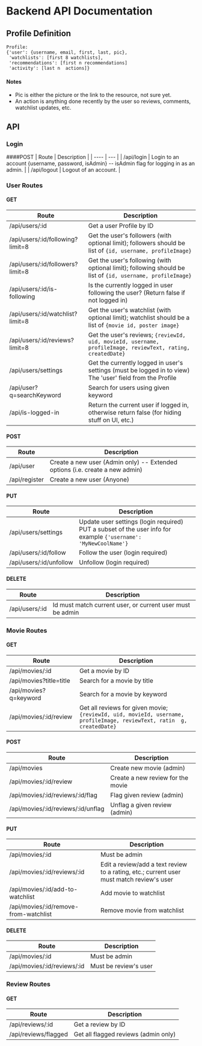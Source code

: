 # Backend API Documentation

## Profile Definition
```
Profile:
{'user': {username, email, first, last, pic},
 'watchlists': [first 8 watchlists],
 'recommendations': [first n recommendations]
 'activity': [last n  actions]}
```

#### Notes
 - Pic is either the picture or the link to the resource, not sure yet.
 - An action is anything done recently by the user so reviews, comments, watchlist updates, etc.

## API

### Login
####POST 
| Route       | Description                                                                                   |
| ----        | ---                                                                                           |
| /api/login  | Login to an account {username, password, isAdmin} -- isAdmin flag for logging in as an admin. |
| /api/logout | Logout of an account.                                                                         |

### User Routes

#### GET
| Route                            | Description                                                                                               |
|----------------------------------|-----------------------------------------------------------------------------------------------------------|
| /api/users/:id                   | Get a user Profile by ID |
| /api/users/:id/following?limit=8 | Get the user's followers (with optional limit); followers should be list of `{id, username, profileImage}`|
| /api/users/:id/followers?limit=8 | Get the user's following (with optional limit); following should be list of `{id, username, profileImage}`|
| /api/users/:id/is-following      | Is the currently logged in user following the user? (Return false if not logged in)|
| /api/users/:id/watchlist?limit=8 | Get the user's watchlist (with optional limit); watchlist should be a list of `{movie id, poster image}`|
| /api/users/:id/reviews?limit=8   | Get the user's reviews; `{reviewId, uid, movieId, username, profileImage, reviewText, rating, createdDate}`|
| /api/users/settings              | Get the currently logged in user's settings (must be logged in to view) The 'user' field from the Profile|
| /api/user?q=searchKeyword        | Search for users using given keyword|
| /api/is-logged-in                | Return the current user if logged in, otherwise return false (for hiding stuff on UI, etc.)|

#### POST
| Route                            | Description                                                                      |
|----------------------------------|----------------------------------------------------------------------------------|
| /api/user                        |      Create a new user (Admin only) -- Extended options (i.e. create a new admin)|
| /api/register                    |      Create a new user (Anyone)|

#### PUT
| Route                   | Description                                                                                                   |
|-------------------------|---------------------------------------------------------------------------------------------------------------|
| /api/users/settings     | Update user settings (login required) PUT a subset of the user info for example `{'username': 'MyNewCoolName'}` |
| /api/users/:id/follow   | Follow the user (login required)                                                                              |
| /api/users/:id/unfollow | Unfollow (login required)                                                                                     |

#### DELETE
| Route          | Description                                               |
|----------------|-----------------------------------------------------------|
| /api/users/:id | Id must match current user, or current user must be admin |

### Movie Routes
#### GET
| Route                    | Description                                                                                                     |
|------------------------- | --------------------------------------------------------------------------------------------------------------- |
| /api/movies/:id          | Get a movie by ID                                                                                                    |
| /api/movies?title=title  | Search for a movie by title                                                                                          |
| /api/movies?q=keyword    | Search for a movie by keyword                                                                                        |
| /api/movies/:id/review   | Get all reviews for given movie; `{reviewId, uid, movieId, username, profileImage, reviewText, ratin  g, createdDate}` |

#### POST
| Route                              | Description                       |
| -------                            | --------------                    |
| /api/movies                        | Create new movie (admin)          |
| /api/movies/:id/review             | Create a new review for the movie |
| /api/movies/:id/reviews/:id/flag   | Flag given review (admin)         |
| /api/movies/:id/reviews/:id/unflag | Unflag a given review (admin)     |

#### PUT
| Route                                 | Description                                                                              |
|---------------------------------------|------------------------------------------------------------------------------------------|
| /api/movies/:id                       | Must be admin                                                                            |
| /api/movies/:id/reviews/:id           | Edit a review/add a text review to a rating, etc.; current user must match review's user |
| /api/movies/:id/add-to-watchlist      | Add movie to watchlist                                                                   |
| /api/movies/:id/remove-from-watchlist | Remove movie from watchlist                                                              |

#### DELETE
| Route                       | Description           |
|-----------------------------|-----------------------|
| /api/movies/:id             | Must be admin         |
| /api/movies/:id/reviews/:id | Must be review's user |

### Review Routes
#### GET
| Route                | Description                          |
|----------------------|--------------------------------------|
| /api/reviews/:id     | Get a review by ID                   |
| /api/reviews/flagged | Get all flagged reviews (admin only) |
